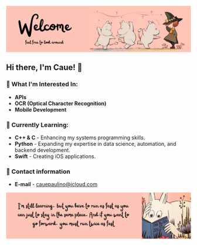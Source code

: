 

<p align="center">
<img align="center" src="https://github.com/caueSordi/caueSordi/blob/main/Welcome.png"/>
</p>


## Hi there, I'm Caue! 👋

### 👀 What I'm Interested In:
- **APIs**
- **OCR (Optical Character Recognition)**
- **Mobile Development**

### 🌱 Currently Learning:
- **C++ & C** - Enhancing my systems programming skills.
- **Python** - Expanding my expertise in data science, automation, and backend development.
- **Swift** - Creating iOS applications.
  
### 📩 Contact information
- **E-mail** - cauepaulino@icloud.com

<p align="center">
<img align="center" src="https://github.com/caueSordi/caueSordi/blob/main/end.png"/>
</p>


